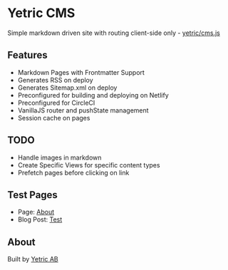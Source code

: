 # Yetric CMS

Simple markdown driven site with routing client-side only - [yetric/cms.js](https://github.com/yetric/cms.js)

## Features

-   Markdown Pages with Frontmatter Support
-   Generates RSS on deploy
-   Generates Sitemap.xml on deploy
-   Preconfigured for building and deploying on Netlify
-   Preconfigured for CircleCI
-   VanillaJS router and pushState management
-   Session cache on pages

## TODO

-   Handle images in markdown
-   Create Specific Views for specific content types
-   Prefetch pages before clicking on link

## Test Pages

-   Page: [About](/about)
-   Blog Post: [Test](/blog/test)

## About

Built by [Yetric AB](https://yetric.com)
